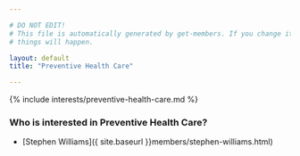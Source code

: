 ```yaml
---

# DO NOT EDIT!
# This file is automatically generated by get-members. If you change it, bad
# things will happen.

layout: default
title: "Preventive Health Care"

---
```


{% include interests/preventive-health-care.md %}

### Who is interested in Preventive Health Care?


* [Stephen Williams]({ site.baseurl }}members/stephen-williams.html)
